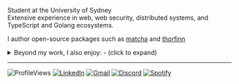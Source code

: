 Student at the University of Sydney \
Extensive experience in web, web security, distributed systems, and TypeScript and Golang ecosystems.

I author open-source packages such as [matcha](https://github.com/abyanmajid/matcha) and [thorfinn](https://github.com/abyanmajid/thorfinn)

<details>
  <summary>Beyond my work, I also enjoy: - (click to expand)</summary>
<br>
  
- Being a weeb (vinland saga enthusiast, romcom connoisseur)
- Music (literally all kinds - w2e vibes, hyperpop, kpop, juice wrld, etc), oh i also used to be kinda okay at guitar
- Fashion (addicted to acubi and other styles involving ties)
- Writing
- Intellectual pursuits on politics, philosophy, etc
- Cooking (newfound love)
- Minecraft (washed bedwars warrior)

and more. If you share any of my interests, be it work or hobby-wise, please hit me up !!

</details>

---

![ProfileViews](https://komarev.com/ghpvc/?username=abyanmajid&label=views&color=blueviolet) [![LinkedIn](https://img.shields.io/badge/abyanmajid-LinkedIn-blue)](https://www.linkedin.com/in/abyanmajid/) [![Gmail](https://img.shields.io/badge/am@abydyl.net-D14836?style=flat&logo=gmail&logoColor=white)](mailto:abyan@abydyl.net) [![Discord](https://img.shields.io/badge/yankinder-%235865F2.svg?style=flat&logo=discord&logoColor=white)](#) [![Spotify](https://img.shields.io/badge/kinderheim-green.svg?style=flat&logo=spotify&logoColor=black)](https://open.spotify.com/user/31gr2qg4l56w27mefamtqnataede?si=929f4731289e4da8)

